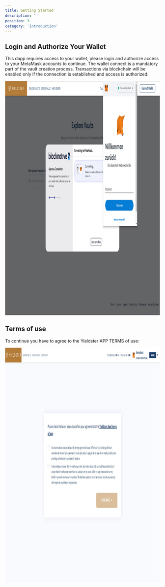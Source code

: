 ```yaml
---
title: Getting Started
description: ''
position: 3
category: 'Introduction'
---
```


## Login and Authorize Your Wallet

This dapp requires access to your wallet, please login and authorize access to your MetaMask accounts to continue. The wallet connect is a mandatory part of the vault creation process. Transactions via blockchain will be enabled only if the connection is established and access is authorized.

<img src="./screenshots/wallet-connect.jpg" width="1280" height="760" alt="Connect your wallet"/>

## Terms of use

To continue you have to agree to the Yieldster APP TERMS of use:

<img src="./screenshots/terms-of-use.jpg" width="1280" height="763" alt="Terms of use"/>

